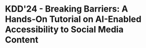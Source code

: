 # KDD'24 - Breaking Barriers: A Hands-On Tutorial on AI-Enabled Accessibility to Social Media Content
